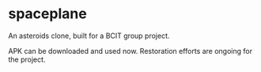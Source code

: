 # spaceplane
An asteroids clone, built for a BCIT group project.

APK can be downloaded and used now. Restoration efforts are ongoing for the project.
